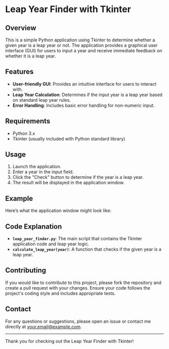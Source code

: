 # Leap Year Finder with Tkinter

## Overview

This is a simple Python application using Tkinter to determine whether a given year is a leap year or not. The application provides a graphical user interface (GUI) for users to input a year and receive immediate feedback on whether it is a leap year.

## Features

- **User-friendly GUI**: Provides an intuitive interface for users to interact with.
- **Leap Year Calculation**: Determines if the input year is a leap year based on standard leap year rules.
- **Error Handling**: Includes basic error handling for non-numeric input.

## Requirements

- Python 3.x
- Tkinter (usually included with Python standard library)


## Usage

1. Launch the application.
2. Enter a year in the input field.
3. Click the "Check" button to determine if the year is a leap year.
4. The result will be displayed in the application window.

## Example

Here’s what the application window might look like:

## Code Explanation

- **`leap_year_finder.py`**: The main script that contains the Tkinter application code and leap year logic.
- **`calculate_leap_year(year)`**: A function that checks if the given year is a leap year.


## Contributing

If you would like to contribute to this project, please fork the repository and create a pull request with your changes. Ensure your code follows the project's coding style and includes appropriate tests.


## Contact

For any questions or suggestions, please open an issue or contact me directly at [your.email@example.com](mailto:your.email@example.com).

---

Thank you for checking out the Leap Year Finder with Tkinter!
